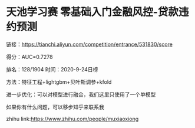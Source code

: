 # 天池学习赛 零基础入门金融风控-贷款违约预测

链接：https://tianchi.aliyun.com/competition/entrance/531830/score

得分：AUC=0.7278 

排名：128/1904  时间：2020-9-24日榜

方法：特征工程+lightgbm+贝叶斯调参+kfold

进一步优化：可以对模型进行融合，我们这里只使用了一个单模型

如果你有什么问题，可以移步知乎来联系我

zhihu link:https://www.zhihu.com/people/muxiaoxiong

